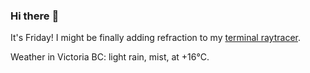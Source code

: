 ### Hi there :wave:

It's Friday! I might be finally adding refraction to my [terminal raytracer](https://github.com/bewuethr/bash-raytracer).

Weather in Victoria BC: light rain, mist, at +16°C.
